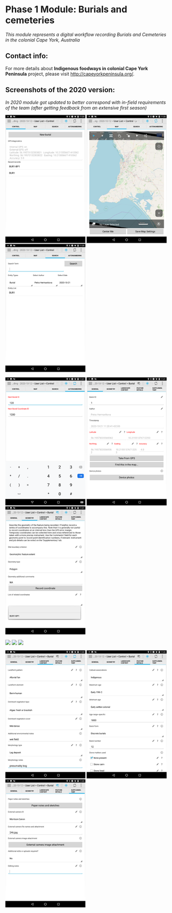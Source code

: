 
# Phase 1 Module: Burials and cemeteries

_This module represents a digital workflow recording Burials and Cemeteries in the colonial Cape York, Australia_

## Contact info:
For more details about **Indigenous foodways in colonial Cape York Peninsula** project, please visit http://capeyorkpeninsula.org/.

## Screenshots of the 2020 version:

_In 2020 module got updated to better correspond with in-field requirements of the team (after getting feedback from an extensive first season)_
<p align="left">
<img src="screenshots/Screenshot_20201022-112041.png" width="250"/>
<img src="screenshots/Screenshot_20201022-112045.png" width="250"/>
<img src="screenshots/Screenshot_20201022-112058.png" width="250"/>
    </p>
<p align="left">
<img src="screenshots/Screenshot_20201022-112121.png" width="250"/>
<img src="screenshots/Screenshot_20201022-112135.png" width="250"/>
<img src="screenshots/Screenshot_20201022-112153.png" width="250"/>
    </p>
<p align="left">
<img src="screenshots/Screenshot_20201022-103306.png" width="250"/>
<img src="screenshots/Screenshot_20201022-103644.png" width="250"/>
<img src="screenshots/Screenshot_20201022-103700.png" width="250"/>
    </p>
<p align="left">
<img src="screenshots/Screenshot_20201022-112240.png" width="250"/>
<img src="screenshots/Screenshot_20201022-112247.png" width="250"/>
<img src="screenshots/Screenshot_20201022-112310.png" width="250"/>
    </p>

